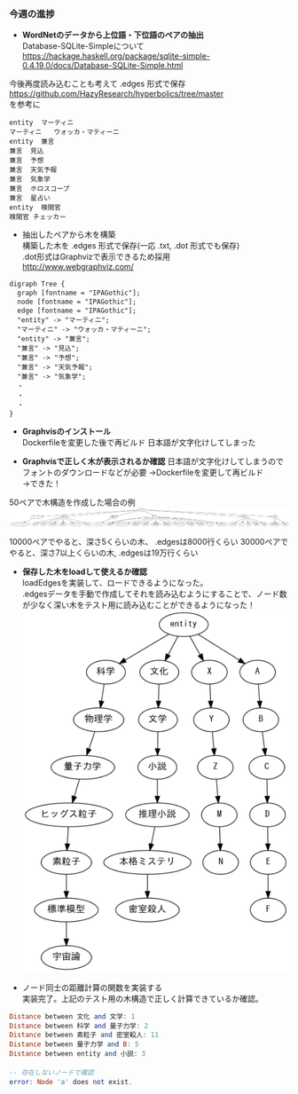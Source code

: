 ### 今週の進捗

- **WordNetのデータから上位語・下位語のペアの抽出**  
Database-SQLite-Simpleについて
https://hackage.haskell.org/package/sqlite-simple-0.4.19.0/docs/Database-SQLite-Simple.html  

今後再度読み込むことも考えて .edges 形式で保存
https://github.com/HazyResearch/hyperbolics/tree/master  
を参考に
```
entity	マーティニ
マーティニ	ウォッカ・マティーニ
entity	兼言
兼言	見込
兼言	予想
兼言	天気予報
兼言	気象学
兼言	ホロスコープ
兼言	星占い
entity	検閲官
検閲官	チェッカー
```
- 抽出したペアから木を構築  
構築した木を .edges 形式で保存(一応 .txt, .dot 形式でも保存)  
.dot形式はGraphvizで表示できるため採用  
http://www.webgraphviz.com/
```
digraph Tree {
  graph [fontname = "IPAGothic"];
  node [fontname = "IPAGothic"];
  edge [fontname = "IPAGothic"];
  "entity" -> "マーティニ";
  "マーティニ" -> "ウォッカ・マティーニ";
  "entity" -> "兼言";
  "兼言" -> "見込";
  "兼言" -> "予想";
  "兼言" -> "天気予報";
  "兼言" -> "気象学";
  ・
  ・
  ・
}
```


- **Graphvisのインストール**  
Dockerfileを変更した後で再ビルド
日本語が文字化けしてしまった

- **Graphvisで正しく木が表示されるか確認** 
日本語が文字化けしてしまうのでフォントのダウンロードなどが必要
→Dockerfileを変更して再ビルド  
→できた！

50ペアで木構造を作成した場合の例
![](/docs/photos/tree_50.png "50ペアから作成された木構造")

10000ペアでやると、深さ5くらいの木、 .edgesは8000行くらい
30000ペアでやると、深さ7以上くらいの木, .edgesは19万行くらい



- **保存した木をloadして使えるか確認**  
loadEdgesを実装して、ロードできるようになった。   
.edgesデータを手動で作成してそれを読み込むようにすることで、ノード数が少なく深い木をテスト用に読み込むことができるようになった！
![](/docs/photos/tree_test.png "50ペアから作成された木構造")

- ノード同士の距離計算の関数を実装する  
実装完了。上記のテスト用の木構造で正しく計算できているか確認。
```haskell
Distance between 文化 and 文学: 1
Distance between 科学 and 量子力学: 2
Distance between 素粒子 and 密室殺人: 11
Distance between 量子力学 and B: 5
Distance between entity and 小説: 3

-- 存在しないノードで確認
error: Node 'a' does not exist.
```